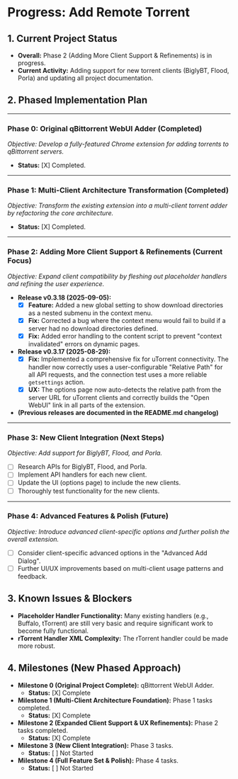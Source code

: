 # Progress: Add Remote Torrent

## 1. Current Project Status

-   **Overall:** Phase 2 (Adding More Client Support & Refinements) is in progress.
-   **Current Activity:** Adding support for new torrent clients (BiglyBT, Flood, Porla) and updating all project documentation.

## 2. Phased Implementation Plan

---
### **Phase 0: Original qBittorrent WebUI Adder (Completed)**
*Objective: Develop a fully-featured Chrome extension for adding torrents to qBittorrent servers.*
-   **Status:** [X] Completed.

---
### **Phase 1: Multi-Client Architecture Transformation (Completed)**
*Objective: Transform the existing extension into a multi-client torrent adder by refactoring the core architecture.*
-   **Status:** [X] Completed.

---
### **Phase 2: Adding More Client Support & Refinements (Current Focus)**
*Objective: Expand client compatibility by fleshing out placeholder handlers and refining the user experience.*

-   **Release v0.3.18 (2025-09-05):**
    -   [X] **Feature:** Added a new global setting to show download directories as a nested submenu in the context menu.
    -   [X] **Fix:** Corrected a bug where the context menu would fail to build if a server had no download directories defined.
    -   [X] **Fix:** Added error handling to the content script to prevent "context invalidated" errors on dynamic pages.

-   **Release v0.3.17 (2025-08-29):**
    -   [X] **Fix:** Implemented a comprehensive fix for uTorrent connectivity. The handler now correctly uses a user-configurable "Relative Path" for all API requests, and the connection test uses a more reliable `getsettings` action.
    -   [X] **UX:** The options page now auto-detects the relative path from the server URL for uTorrent clients and correctly builds the "Open WebUI" link in all parts of the extension.

-   **(Previous releases are documented in the README.md changelog)**

---
### **Phase 3: New Client Integration (Next Steps)**
*Objective: Add support for BiglyBT, Flood, and Porla.*
-   [ ] Research APIs for BiglyBT, Flood, and Porla.
-   [ ] Implement API handlers for each new client.
-   [ ] Update the UI (options page) to include the new clients.
-   [ ] Thoroughly test functionality for the new clients.

---
### **Phase 4: Advanced Features & Polish (Future)**
*Objective: Introduce advanced client-specific options and further polish the overall extension.*
-   [ ] Consider client-specific advanced options in the "Advanced Add Dialog".
-   [ ] Further UI/UX improvements based on multi-client usage patterns and feedback.

## 3. Known Issues & Blockers
-   **Placeholder Handler Functionality:** Many existing handlers (e.g., Buffalo, tTorrent) are still very basic and require significant work to become fully functional.
-   **rTorrent Handler XML Complexity:** The rTorrent handler could be made more robust.

## 4. Milestones (New Phased Approach)

-   **Milestone 0 (Original Project Complete):** qBittorrent WebUI Adder.
    -   **Status:** [X] Complete
-   **Milestone 1 (Multi-Client Architecture Foundation):** Phase 1 tasks completed.
    -   **Status:** [X] Complete
-   **Milestone 2 (Expanded Client Support & UX Refinements):** Phase 2 tasks completed.
    -   **Status:** [X] Complete
-   **Milestone 3 (New Client Integration):** Phase 3 tasks.
    -   **Status:** [ ] Not Started
-   **Milestone 4 (Full Feature Set & Polish):** Phase 4 tasks.
    -   **Status:** [ ] Not Started
